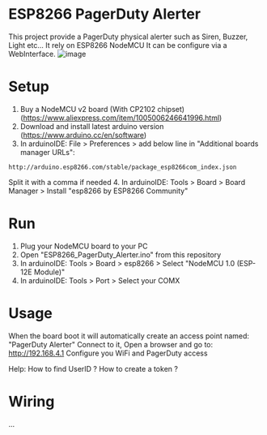# ESP8266 PagerDuty Alerter
This project provide a PagerDuty physical alerter such as Siren, Buzzer, Light etc...
It rely on ESP8266 NodeMCU
It can be configure via a WebInterface.
![image](https://github.com/user-attachments/assets/aaff4a03-6967-4704-ad7e-c522b85fbfd3)

# Setup
 1. Buy a NodeMCU v2 board (With CP2102 chipset) (https://www.aliexpress.com/item/1005006246641996.html)
 2. Download and install latest arduino version (https://www.arduino.cc/en/software)
 3. In arduinoIDE: File > Preferences > add below line in "Additional boards manager URLs":
 ```
 http://arduino.esp8266.com/stable/package_esp8266com_index.json
 ```
 Split it with a comma if needed
 4. In arduinoIDE: Tools > Board > Board Manager > Install "esp8266 by ESP8266 Community"
  
# Run
 1. Plug your NodeMCU board to your PC
 2. Open "ESP8266_PagerDuty_Alerter.ino" from this repository
 3. In arduinoIDE: Tools > Board > esp8266 > Select "NodeMCU 1.0 (ESP-12E Module)"
 4. In arduinoIDE: Tools > Port > Select your COMX

# Usage
When the board boot it will automatically create an access point named: "PagerDuty Alerter"
Connect to it, Open a browser and go to: http://192.168.4.1
Configure you WiFi and PagerDuty access

Help:
	How to find UserID ?
	How to create a token ?

# Wiring 

...
